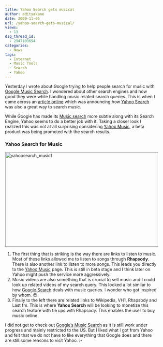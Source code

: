 ```yaml
---
title: Yahoo Search gets musical
author: adityakane
date: 2009-11-05
url: /yahoo-search-gets-musical/
views:
  - 13
dsq_thread_id:
  - 2947103654
categories:
  - News
tags:
  - Internet
  - Music Tools
  - Search
  - Yahoo
---
```

Yesterday I wrote about Google trying to help people search for music with [Google Music Search][1]. I wondered about other search engines and how good they were while handling music related search queries. This is when I came across an <a href="http://www.ysearchblog.com/2009/10/28/play-that-funky-music-with-yahoo-search/" onclick="_gaq.push(['_trackEvent', 'outbound-article', 'http://www.ysearchblog.com/2009/10/28/play-that-funky-music-with-yahoo-search/', 'article online']);" >article online</a> which was announcing how <a href="http://search.yahoo.com" onclick="_gaq.push(['_trackEvent', 'outbound-article', 'http://search.yahoo.com', 'Yahoo Search']);" >Yahoo Search</a> was also a great way to search music.

While Google has made its <a href="http://www.google.com/landing/music/" onclick="_gaq.push(['_trackEvent', 'outbound-article', 'http://www.google.com/landing/music/', 'Music search']);" >Music search</a> more subtle along with its Search Engine, Yahoo seems to do a better job with it. Taking a closer look I realized this was not at all surprising considering <a href="http://new.music.yahoo.com/" onclick="_gaq.push(['_trackEvent', 'outbound-article', 'http://new.music.yahoo.com/', 'Yahoo Music']);" >Yahoo Music</a>, a beta product was being promoted with the search results.

### Yahoo Search for Music

<img class="alignnone size-full wp-image-16386" style="border: 1px solid grey" src="http://cdn.devilsworkshop.org/files/2009/11/yahoosearch_music1.png" alt="yahoosearch_music1" width="550" height="312" />

  1. The first thing that is striking is the way there are links to listen to music. Most of these links allowed me to listen to songs through **Rhapsody**. There is also another link to listen to more songs. This leads you directly to the <a href="http://new.music.yahoo.com/" onclick="_gaq.push(['_trackEvent', 'outbound-article', 'http://new.music.yahoo.com/', 'Yahoo Music']);" >Yahoo Music</a> page. This is still in beta stage and I think later on Yahoo might push the service more aggressively.
  2. Music videos are also something that is crucial to sell music and I could look up related videos of my search query. This looked a lot similar to how <a href="http://www.google.com/landing/music/" onclick="_gaq.push(['_trackEvent', 'outbound-article', 'http://www.google.com/landing/music/', 'Google Search']);" >Google Search</a> deals with music queries. I wonder who got inspired by whom. 😉
  3. Finally to the left there are related links to Wikipedia, VH1, Rhapsody and Last fm. This is where **Yahoo Search** will be looking to monetize this search feature with tie ups with Rhapsody. This enables the user to buy music online.

I did not get to check out <a href="http://www.google.com/landing/music/" onclick="_gaq.push(['_trackEvent', 'outbound-article', 'http://www.google.com/landing/music/', 'Google&#8217;s Music Search']);" >Google&#8217;s Music Search</a> as it is still work under progress and mainly restricted to the US. But I liked what I got from Yahoo and felt that we do not have to like everything that Google does and there are still some reasons to visit Yahoo. <img src="http://devilsworkshop.org/wp-includes/images/smilies/simple-smile.png" alt=":-)" class="wp-smiley" style="height: 1em; max-height: 1em;" />

 [1]: http://devilsworkshop.org/googles-music-search-one-stop-shop-for-music/
